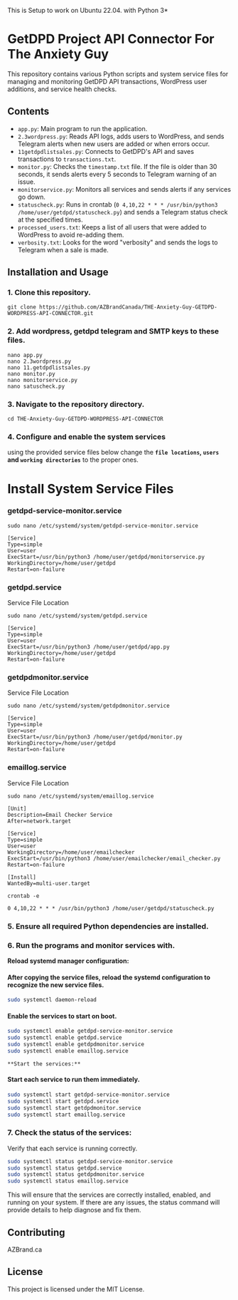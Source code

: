 This is Setup to work on Ubuntu 22.04. with Python 3*
# GetDPD Project API Connector For The Anxiety Guy

This repository contains various Python scripts and system service files for managing and monitoring GetDPD API transactions, WordPress user additions, and service health checks.

## Contents

- `app.py`: Main program to run the application.
- `2.3wordpress.py`: Reads API logs, adds users to WordPress, and sends Telegram alerts when new users are added or when errors occur.
- `11getdpdlistsales.py`: Connects to GetDPD's API and saves transactions to `transactions.txt`.
- `monitor.py`: Checks the `timestamp.txt` file. If the file is older than 30 seconds, it sends alerts every 5 seconds to Telegram warning of an issue.
- `monitorservice.py`: Monitors all services and sends alerts if any services go down.
- `statuscheck.py`: Runs in crontab (`0 4,10,22 * * * /usr/bin/python3 /home/user/getdpd/statuscheck.py`) and sends a Telegram status check at the specified times.
- `processed_users.txt`: Keeps a list of all users that were added to WordPress to avoid re-adding them.
- `verbosity.txt`: Looks for the word "verbosity" and sends the logs to Telegram when a sale is made.

## Installation and Usage
### 1. Clone this repository.
```
git clone https://github.com/AZBrandCanada/THE-Anxiety-Guy-GETDPD-WORDPRESS-API-CONNECTOR.git
```
### 2. Add wordpress, getdpd telegram and SMTP keys to these files. 
```
nano app.py
nano 2.3wordpress.py
nano 11.getdpdlistsales.py
nano monitor.py
nano monitorservice.py
nano satuscheck.py
```
### 3. Navigate to the repository directory.
```
cd THE-Anxiety-Guy-GETDPD-WORDPRESS-API-CONNECTOR
```
### 4. Configure and enable the system services  
 using the provided service files below change the **`file locations`, `users` and `working directories`** to the proper ones.
 # Install System Service Files
### getdpd-service-monitor.service
```
sudo nano /etc/systemd/system/getdpd-service-monitor.service
```
```
[Service]
Type=simple
User=user
ExecStart=/usr/bin/python3 /home/user/getdpd/monitorservice.py
WorkingDirectory=/home/user/getdpd
Restart=on-failure
```

### getdpd.service
Service File Location
```
sudo nano /etc/systemd/system/getdpd.service
```
```
[Service]
Type=simple
User=user
ExecStart=/usr/bin/python3 /home/user/getdpd/app.py
WorkingDirectory=/home/user/getdpd
Restart=on-failure
```

### getdpdmonitor.service
Service File Location
```
sudo nano /etc/systemd/system/getdpdmonitor.service
```
```
[Service]
Type=simple
User=user
ExecStart=/usr/bin/python3 /home/user/getdpd/monitor.py
WorkingDirectory=/home/user/getdpd
Restart=on-failure
```

### emaillog.service
Service File Location
```
sudo nano /etc/systemd/system/emaillog.service
```
```
[Unit]
Description=Email Checker Service
After=network.target

[Service]
Type=simple
User=user
WorkingDirectory=/home/user/emailchecker
ExecStart=/usr/bin/python3 /home/user/emailchecker/email_checker.py
Restart=on-failure

[Install]
WantedBy=multi-user.target
```
```
crontab -e 
```
```
0 4,10,22 * * * /usr/bin/python3 /home/user/getdpd/statuscheck.py
```
### 5. Ensure all required Python dependencies are installed.

### 6. Run the programs and monitor services with.
   **Reload systemd manager configuration:**
   #### After copying the service files, reload the systemd configuration to recognize the new service files.
   ```bash
   sudo systemctl daemon-reload
   ```
   #### Enable the services to start on boot.

   ```bash
   sudo systemctl enable getdpd-service-monitor.service
   sudo systemctl enable getdpd.service
   sudo systemctl enable getdpdmonitor.service
   sudo systemctl enable emaillog.service
   ```
    **Start the services:**
   #### Start each service to run them immediately.

   ```bash
   sudo systemctl start getdpd-service-monitor.service
   sudo systemctl start getdpd.service
   sudo systemctl start getdpdmonitor.service
   sudo systemctl start emaillog.service
   ```

### 7. **Check the status of the services:**
   Verify that each service is running correctly.

   ```bash
   sudo systemctl status getdpd-service-monitor.service
   sudo systemctl status getdpd.service
   sudo systemctl status getdpdmonitor.service
   sudo systemctl status emaillog.service
   ```

This will ensure that the services are correctly installed, enabled, and running on your system. If there are any issues, the status command will provide details to help diagnose and fix them.


## Contributing
AZBrand.ca

## License

This project is licensed under the MIT License.





